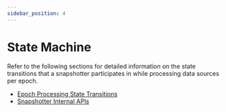 ```yaml
---
sidebar_position: 4
---
```


# State Machine

Refer to the following sections for detailed information on the state transitions that a snapshotter participates in while processing data sources per epoch.

* [Epoch Processing State Transitions](protocol/specifications/epoch#state-transitions)
* [Snapshotter Internal APIs](/docs/build-with-powerloom/snapshotter-node/health-tracking)
